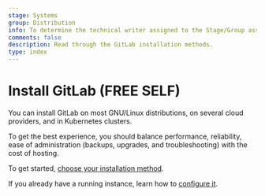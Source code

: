 ```yaml
---
stage: Systems
group: Distribution
info: To determine the technical writer assigned to the Stage/Group associated with this page, see https://about.gitlab.com/handbook/engineering/ux/technical-writing/#assignments
comments: false
description: Read through the GitLab installation methods.
type: index
---
```


# Install GitLab **(FREE SELF)**

You can install GitLab on most GNU/Linux distributions, on several
cloud providers, and in Kubernetes clusters.

To get the best experience, you should balance performance, reliability,
ease of administration (backups, upgrades, and troubleshooting) with the cost of hosting.

To get started, [choose your installation method](install_methods.md).

If you already have a running instance, learn how to [configure it](next_steps.md).
